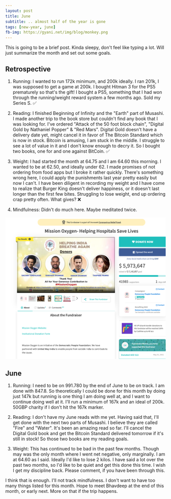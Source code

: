 ```yaml
---
layout: post
title: June
subtitle: .. almost half of the year is gone
tags: [new-year, june]
fb-img: https://gyani.net/img/blog/monkey.png
---
```


This is going to be a brief post. Kinda sleepy, don't feel like typing a lot. Will just summarize the month
and set out some goals.

## Retrospective

1. Running: I wanted to run 172k minimum, and 200k ideally. I ran 201k, I was supposed to get a game at 200k. I bought Hitman 3 for the PS5 prematurely so that's the gift! I bought a PS5, something that I had won through the running/weight reward system a few months ago. Sold my Series S. ✅

2. Reading: I finished Beginning of Infinity and the "Earth" part of Musashi. I made another trip to the book store but couldn't find any book that I was looking for. I've ordered "Attack of the 50 foot block chain", "Digital Gold by Nathaniel Popper" & "Red Mars". Digital Gold doesn't have a delivery date yet, might cancel it in favor of The Bitcoin Standard which is now in stock. Bitcoin is amusing, I am stuck in the middle. I struggle to see a lot of value in it and I don't know enough to decry it. So I bought two books, one for and one against BitCoin. ✅

3. Weight: I had started the month at 64.75 and I am 64.60 this morning. I wanted to be at 62.50, and ideally under 62. I made promises of not ordering from food apps but I broke it rather quickly. There's something wrong here, I could apply the punishments last year pretty easily but now I can't. I have been diligent in recording my weight and I have come to realize that Burger King doesn't deliver happiness, or it doesn't last longer than the first few bites. Struggling to lose weight, end up ordering crap pretty often. What gives? ❌

4. Mindfulness: Didn't do much here. Maybe meditated twice.

![June 21](/img/blog/june-21.png)

##  June

1. Running: I need to be on 991.780 by the end of June to be on track. I am done with 847.8. So theoretically I could be done for this month by doing just 147k but running is one thing I am doing well at, and I want to continue doing well at it. I'll run a minimum of 167k and an ideal of 200k. 50GBP charity if I don't hit the 167k marker.

2. Reading: I don't have my June reads with me yet. Having said that, I'll get done with the next two parts of Musashi. I believe they are called "Fire" and "Water". It's been an amazing read so far. I'll cancel the Digital Gold book and get the Bitcoin Standard delivered tomorrow if it's still in stock! So those two books are my reading goals.

3. Weight: This has continued to be bad in the past few months. Though may was the only month where I went net negative, only marginally. I am at 64.60 as I said. Ideally I'd like to lose 2 kilos. I have said a lot over the past two months, so I'd like to be quiet and get this done this time. I wish I get my discipline back. Please comment, if you have been through this.


I think that is enough. I'll not track mindfulness. I don't want to have too many things listed for this month. Hope to meet Bhavdeep at the end of this month, or early next. More on that if the trip happens.
